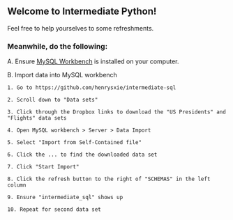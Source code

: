 ## Welcome to Intermediate Python!

Feel free to help yourselves to some refreshments.

### Meanwhile, do the following:

A. Ensure [MySQL Workbench](https://dev.mysql.com/downloads/workbench/) is installed on your computer.

B. Import data into MySQL workbench

    1. Go to https://github.com/henrysxie/intermediate-sql

    2. Scroll down to "Data sets"

    3. Click through the Dropbox links to download the "US Presidents" and "Flights" data sets

    4. Open MySQL workbench > Server > Data Import

    5. Select "Import from Self-Contained file"

    6. Click the ... to find the downloaded data set

    7. Click "Start Import"

    8. Click the refresh button to the right of "SCHEMAS" in the left column

    9. Ensure "intermediate_sql" shows up

    10. Repeat for second data set
